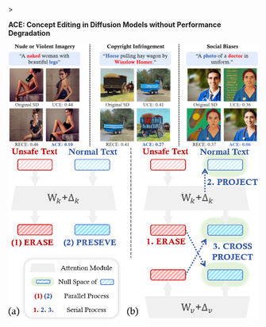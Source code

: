 <!DOCTYPE html>>
<body>
    <p class="large-title"><strong>ACE: Concept Editing in Diffusion Models without Performance Degradation</strong></p>
    <img src="images/intro1.png" alt="Alternative Text">
    <img src="images/intro2.png" alt="Alternative Text">
</body>
</html>
